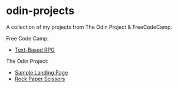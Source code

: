 # odin-projects
A collection of my projects from The Odin Project & FreeCodeCamp.

Free Code Camp:

* [Text-Based RPG](https://edyth-k.github.io/odin-projects/js-foundations/rpg/rpg.html)

The Odin Project:

* [Sample Landing Page](https://edyth-k.github.io/odin-projects//flexbox/landing-page/landing-page.html)
* [Rock Paper Scissors](https://edyth-k.github.io/odin-projects/js-foundations/rock-paper-scissors/rps.html)
